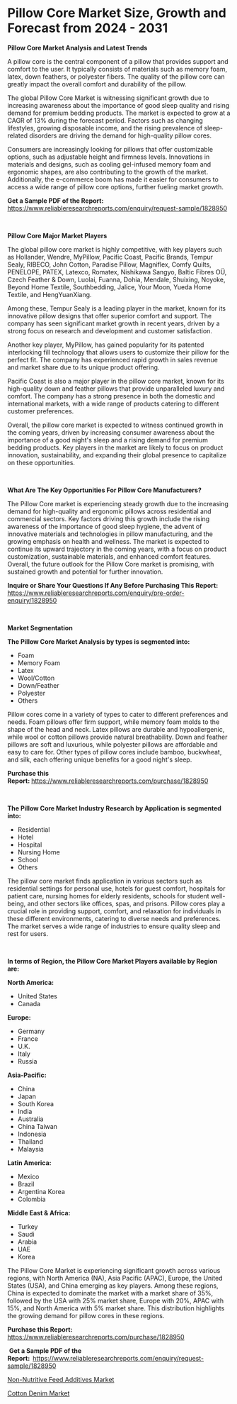 <p><h1>Pillow Core Market Size, Growth and Forecast from 2024 - 2031</h1></p><p><strong>Pillow Core Market Analysis and Latest Trends</strong></p>
<p><p>A pillow core is the central component of a pillow that provides support and comfort to the user. It typically consists of materials such as memory foam, latex, down feathers, or polyester fibers. The quality of the pillow core can greatly impact the overall comfort and durability of the pillow.</p><p>The global Pillow Core Market is witnessing significant growth due to increasing awareness about the importance of good sleep quality and rising demand for premium bedding products. The market is expected to grow at a CAGR of 13% during the forecast period. Factors such as changing lifestyles, growing disposable income, and the rising prevalence of sleep-related disorders are driving the demand for high-quality pillow cores.</p><p>Consumers are increasingly looking for pillows that offer customizable options, such as adjustable height and firmness levels. Innovations in materials and designs, such as cooling gel-infused memory foam and ergonomic shapes, are also contributing to the growth of the market. Additionally, the e-commerce boom has made it easier for consumers to access a wide range of pillow core options, further fueling market growth.</p></p>
<p><strong>Get a Sample PDF of the Report:&nbsp;</strong> <a href="https://www.reliableresearchreports.com/enquiry/request-sample/1828950">https://www.reliableresearchreports.com/enquiry/request-sample/1828950</a></p>
<p>&nbsp;</p>
<p><strong>Pillow Core Major Market Players</strong></p>
<p><p>The global pillow core market is highly competitive, with key players such as Hollander, Wendre, MyPillow, Pacific Coast, Pacific Brands, Tempur Sealy, RIBECO, John Cotton, Paradise Pillow, Magniflex, Comfy Quilts, PENELOPE, PATEX, Latexco, Romatex, Nishikawa Sangyo, Baltic Fibres OÜ, Czech Feather & Down, Luolai, Fuanna, Dohia, Mendale, Shuixing, Noyoke, Beyond Home Textile, Southbedding, Jalice, Your Moon, Yueda Home Textile, and HengYuanXiang.</p><p>Among these, Tempur Sealy is a leading player in the market, known for its innovative pillow designs that offer superior comfort and support. The company has seen significant market growth in recent years, driven by a strong focus on research and development and customer satisfaction.</p><p>Another key player, MyPillow, has gained popularity for its patented interlocking fill technology that allows users to customize their pillow for the perfect fit. The company has experienced rapid growth in sales revenue and market share due to its unique product offering.</p><p>Pacific Coast is also a major player in the pillow core market, known for its high-quality down and feather pillows that provide unparalleled luxury and comfort. The company has a strong presence in both the domestic and international markets, with a wide range of products catering to different customer preferences.</p><p>Overall, the pillow core market is expected to witness continued growth in the coming years, driven by increasing consumer awareness about the importance of a good night's sleep and a rising demand for premium bedding products. Key players in the market are likely to focus on product innovation, sustainability, and expanding their global presence to capitalize on these opportunities.</p></p>
<p>&nbsp;</p>
<p><strong>What Are The Key Opportunities For Pillow Core Manufacturers?</strong></p>
<p><p>The Pillow Core market is experiencing steady growth due to the increasing demand for high-quality and ergonomic pillows across residential and commercial sectors. Key factors driving this growth include the rising awareness of the importance of good sleep hygiene, the advent of innovative materials and technologies in pillow manufacturing, and the growing emphasis on health and wellness. The market is expected to continue its upward trajectory in the coming years, with a focus on product customization, sustainable materials, and enhanced comfort features. Overall, the future outlook for the Pillow Core market is promising, with sustained growth and potential for further innovation.</p></p>
<p><strong>Inquire or Share Your Questions If Any Before Purchasing This Report:</strong> <a href="https://www.reliableresearchreports.com/enquiry/pre-order-enquiry/1828950">https://www.reliableresearchreports.com/enquiry/pre-order-enquiry/1828950</a></p>
<p>&nbsp;</p>
<p><strong>Market Segmentation</strong></p>
<p><strong>The Pillow Core Market Analysis by types is segmented into:</strong></p>
<p><ul><li>Foam</li><li>Memory Foam</li><li>Latex</li><li>Wool/Cotton</li><li>Down/Feather</li><li>Polyester</li><li>Others</li></ul></p>
<p><p>Pillow cores come in a variety of types to cater to different preferences and needs. Foam pillows offer firm support, while memory foam molds to the shape of the head and neck. Latex pillows are durable and hypoallergenic, while wool or cotton pillows provide natural breathability. Down and feather pillows are soft and luxurious, while polyester pillows are affordable and easy to care for. Other types of pillow cores include bamboo, buckwheat, and silk, each offering unique benefits for a good night's sleep.</p></p>
<p><strong>Purchase this Report:&nbsp;</strong><a href="https://www.reliableresearchreports.com/purchase/1828950">https://www.reliableresearchreports.com/purchase/1828950</a></p>
<p>&nbsp;</p>
<p><strong>The Pillow Core Market Industry Research by Application is segmented into:</strong></p>
<p><ul><li>Residential</li><li>Hotel</li><li>Hospital</li><li>Nursing Home</li><li>School</li><li>Others</li></ul></p>
<p><p>The pillow core market finds application in various sectors such as residential settings for personal use, hotels for guest comfort, hospitals for patient care, nursing homes for elderly residents, schools for student well-being, and other sectors like offices, spas, and prisons. Pillow cores play a crucial role in providing support, comfort, and relaxation for individuals in these different environments, catering to diverse needs and preferences. The market serves a wide range of industries to ensure quality sleep and rest for users.</p></p>
<p>&nbsp;</p>
<p><strong>In terms of Region, the Pillow Core Market Players available by Region are:</strong></p>
<p>
    <p> <strong> North America: </strong>
        <ul>
            <li>United States</li>
            <li>Canada</li>
        </ul>
        </p> 
    <p> <strong> Europe: </strong>
        <ul>
            <li>Germany</li>
            <li>France</li>
            <li>U.K.</li>
            <li>Italy</li>
            <li>Russia</li>
        </ul>
        </p> 
    <p> <strong> Asia-Pacific: </strong>
        <ul>
            <li>China</li>
            <li>Japan</li>
            <li>South Korea</li>
            <li>India</li>
            <li>Australia</li>
            <li>China Taiwan</li>
            <li>Indonesia</li>
            <li>Thailand</li>
            <li>Malaysia</li>
        </ul>
        </p> 
    <p> <strong> Latin America: </strong>
        <ul>
            <li>Mexico</li>
            <li>Brazil</li>
            <li>Argentina Korea</li>
            <li>Colombia</li>
        </ul>
        </p> 
    <p> <strong> Middle East & Africa: </strong>
        <ul>
            <li>Turkey</li>
            <li>Saudi</li>
            <li>Arabia</li>
            <li>UAE</li>
            <li>Korea</li>
        </ul>
    </p>
    </p>
<p><p>The Pillow Core Market is experiencing significant growth across various regions, with North America (NA), Asia Pacific (APAC), Europe, the United States (USA), and China emerging as key players. Among these regions, China is expected to dominate the market with a market share of 35%, followed by the USA with 25% market share, Europe with 20%, APAC with 15%, and North America with 5% market share. This distribution highlights the growing demand for pillow cores in these regions.</p></p>
<p><strong>Purchase this Report: </strong><a href="https://www.reliableresearchreports.com/purchase/1828950">https://www.reliableresearchreports.com/purchase/1828950</a></p>
<p>&nbsp;<strong>Get a Sample PDF of the Report:&nbsp;&nbsp;</strong><a href="https://www.reliableresearchreports.com/enquiry/request-sample/1828950">https://www.reliableresearchreports.com/enquiry/request-sample/1828950</a></p>
<p><strong></strong></p>
<p><p><a href="https://summer-dogwood-3e9.notion.site/Non-Nutritive-Feed-Additives-Market-Size-Growing-and-Forecasted-for-period-from-2024-2031-and-prov-e3140891d3cd48fbbafd5a840b179637">Non-Nutritive Feed Additives Market</a></p><p><a href="https://github.com/Sherrillcrooksxa8i18ucf2m/Market-Research-Report-List-1/blob/main/cotton-denim-market.md">Cotton Denim Market</a></p></p>
